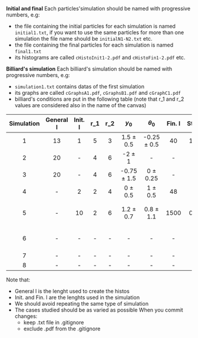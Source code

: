 **Initial and final**
Each particles'simulation should be named with progressive numbers, e.g:
- the file containing the initial particles for each simulation is named `initial1.txt`, if you want to use the same particles for more than one simulation the file name should be `initialN1-N2.txt` etc.
- the file containing the final particles for each simulation is named `final1.txt`
- its histograms are called `cHistoInit1-2.pdf` and `cHistoFin1-2.pdf` etc.

**Billiard's simulation**
Each billiard's simulation should be named with progressive numbers, e.g:
- `simulation1.txt` contains datas of the first simulation
- its graphs are called `cGraphsA1.pdf`, `cGraphsB1.pdf` and `cGraphC1.pdf`
- billiard's conditions are put in the following table (note that r_1 and r_2 values are considered also in the name of the canvas)

| Simulation | General l | Init. l | r_1 | r_2 | $y_0$ | $\theta_0$ | Fin. l | Step | N | Comment |
| :---: | :---: | :---: | :---: | :---: | :---: | :---: |:---:| :---: | :---: | :---: |
| 1 | 13 | 1 | 5 | 3 | 1.5 $\pm$ 0.5 | -0.25 $\pm$ 0.5 | 40 | 1.5 | 100'000 | General with $\alpha$ < 0 |
| 2 | 20 | - | 4 | 6 | -2 $\pm$ 1 | - | - | - | 10'000'000 | - |
| 3 | 20 | - | 4 | 6 | -0.75 $\pm$ 1.5 | 0 $\pm$ 0.25 | - | - | 100'000'000 | - |
| 4 | - | 2 | 2 | 4 | 0 $\pm$ 0.5 | 1 $\pm$ 0.5 | 48 | 2 | 100'000 | General with $\alpha$ > 0 |
| 5 | - | 10 | 2 | 6 | 1.2 $\pm$ 0.7 | 0.8 $\pm$ 1.1 | 1500 | 0.1 | 100'000| $\alpha$ > 0 and $l_{fin}$ molto grande |
| 6 | - | - | - | - | - | - | - | - | - | $\alpha$ < 0 and $l_{fin}$ molto grande |
| 7 | - | - | - | - | - | - | - | - | - | $\alpha$ = 0 |
| 8 | - | - | - | - | - | - | - | - | - | $\alpha$ << 0 |

Note that:
- General l is the lenght used to create the histos
- Init. and Fin. l are the lenghts used in the simulation
- We should avoid repeating the same type of simulation
- The cases studied should be as varied as possible
When you commit changes:
    - keep .txt file in .gitignore
    - exclude .pdf from the .gitignore
